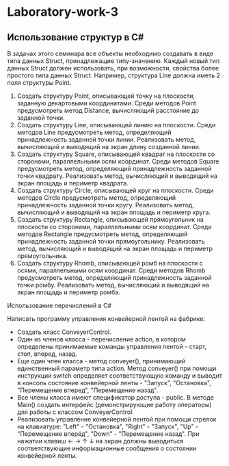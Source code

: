 # Laboratory-work-3
## Использование структур в C#
В задачах этого семинара все объекты необходимо создавать в виде типа данных Struct, принадлежащие типу-значению. Каждый новый тип данных Struct должен использовать, при возможности, свойства более простого типа данных Struct. Например, структура Line должна иметь 2 поля структуры Point.
1.	Создать структуру Point, описывающей точку на плоскости, заданную декартовыми координатами. Среди методов Point предусмотреть метод Distance, вычисляющий расстояние до заданной точки.  
2.	Создать структуру Line, описывающей линию на плоскости. Среди методов Line предусмотреть метод, определяющий принадлежность заданной точки линии. Реализовать метод, вычисляющий и выводящий на экран длину созданной линии.
3.	Создать структуру Square, описывающей квадрат на плоскости со сторонами, параллельными осям координат. Среди методов Square предусмотреть метод, определяющий принадлежность заданной точки квадрату. Реализовать метод, вычисляющий и выводящий на экран площадь и периметр квадрата.
4.	Создать структуру  Circle, описывающей круг на плоскости. Среди методов Circle предусмотреть метод, определяющий принадлежность заданной точки кругу. Реализовать метод, вычисляющий и выводящий на экран площадь и периметр круга.
5.	Создать структуру  Rectangle, описывающей прямоугольник на плоскости со сторонами, параллельными осям координат. Среди методов Rectangle предусмотреть метод, определяющий принадлежность заданной точки прямоугольнику. Реализовать метод, вычисляющий и выводящий на экран площадь и периметр прямоугольника.
6.	Создать структуру Rhomb, описывающей ромб на плоскости с осями, параллельными осям координат. Среди методов Rhomb предусмотреть метод, определяющий принадлежность заданной точки ромбу. Реализовать метод, вычисляющий и выводящий на экран площадь и периметр ромба.

Использование перечислений в C#

Написать программу управления конвейерной лентой на фабрике:
*	Создать класс ConveyerControl. 
*	Один из членов класса - перечисление action, в котором определены принимаемые команды управления лентой - старт, стоп, вперед, назад. 
*	Еще один член класса - метод conveyer(), принимающий единственный параметр типа action. Метод conveyer() при помощи инструкции switch определяет соответствующую команду и выводит в консоль состояние конвейерной ленты - "Запуск", "Остановка", "Перемещение вперед", "Перемещение назад". 
*	Все члены класса имеют спецификатор доступа - public. В методе Main() создать интерфейс (демонстрирующие работу операторы) для работы с классом  ConveyerControl. 
*	Реализовать управление конвейерной лентой при помощи стрелок на клавиатуре: "Left" - "Остановка", "Right" - "Запуск", "Up" - "Перемещение вперёд", "Down" - "Перемещение назад". При нажатии клавиш ← → ↑ ↓ на экран должны выводиться соответствующие информационные сообщения о состоянии конвейерной ленты.
